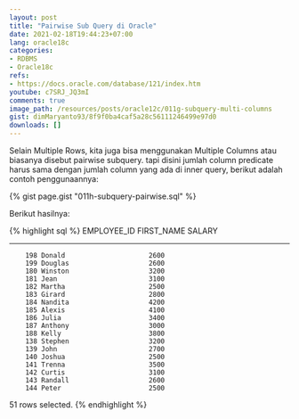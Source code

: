 ```yaml
---
layout: post
title: "Pairwise Sub Query di Oracle"
date: 2021-02-18T19:44:23+07:00
lang: oracle18c
categories:
- RDBMS
- Oracle18c
refs: 
- https://docs.oracle.com/database/121/index.htm
youtube: c7SRJ_JQ3mI
comments: true
image_path: /resources/posts/oracle12c/011g-subquery-multi-columns
gist: dimMaryanto93/8f9f0ba4caf5a28c56111246499e97d0
downloads: []
---
```


Selain Multiple Rows, kita juga bisa menggunakan Multiple Columns atau biasanya disebut pairwise subquery. tapi disini jumlah column predicate harus sama dengan jumlah column yang ada di inner query, berikut adalah contoh penggunaannya:

{% gist page.gist "011h-subquery-pairwise.sql" %}

Berikut hasilnya:

{% highlight sql %}
EMPLOYEE_ID FIRST_NAME               SALARY
----------- -------------------- ----------
        198 Donald                     2600
        199 Douglas                    2600
        180 Winston                    3200
        181 Jean                       3100
        182 Martha                     2500
        183 Girard                     2800
        184 Nandita                    4200
        185 Alexis                     4100
        186 Julia                      3400
        187 Anthony                    3000
        188 Kelly                      3800
        138 Stephen                    3200
        139 John                       2700
        140 Joshua                     2500
        141 Trenna                     3500
        142 Curtis                     3100
        143 Randall                    2600
        144 Peter                      2500

51 rows selected.
{% endhighlight %}